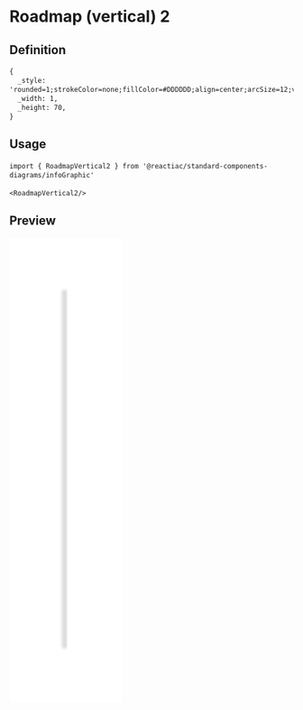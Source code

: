 # Roadmap (vertical) 2

## Definition

```
{
  _style: 'rounded=1;strokeColor=none;fillColor=#DDDDDD;align=center;arcSize=12;verticalAlign=top;whiteSpace=wrap;html=1;fontSize=12;',
  _width: 1,
  _height: 70,
}
```

## Usage

```
import { RoadmapVertical2 } from '@reactiac/standard-components-diagrams/infoGraphic'

<RoadmapVertical2/>
```

## Preview

<img src="./roadmap-vertical-2.png" width="200"/>
